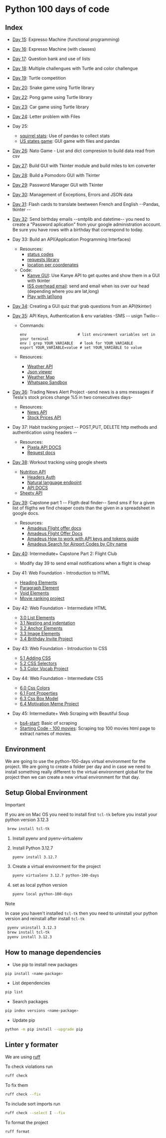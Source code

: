 # Python 100 days of code

## Index

- [Day 15](/day-15/main.py): Expresso Machine (functional programming)
- [Day 16](/day-16/main.py): Expresso Machine (with classes)
- [Day 17](/day-17/main.py): Question bank and use of lists
- [Day 18](/day-18/main.py): Multiple challengues with Turtle and color challengue
- [Day 19](/day-19/main.py): Turtle competition
- [Day 20](/day-20/main.py): Snake game using Turtle library
- [Day 22](/day-22/main.py): Pong game using Turtle library
- [Day 23](/day-23/main.py): Car game using Turtle library
- [Day 24](/day-24/main.py): Letter problem with Files
- Day 25:
  - [squirrel stats](/day-25/squirrel/main.py): Use of pandas to collect stats
  - [US states game](/day-25/us-states-game/main.py): GUI game with files and pandas
- [Day 26](/day-26/main.py): Nato Game - List and dict compresion to build data
  read from csv
- [Day 27](/day-26/main.py): Build GUI with Tkinter module and build miles to
  km converter
- [Day 28](/day-28/main.py): Build a Pomodoro GUI with Tkinter
- [Day 29](/day-29/main.py): Password Manager GUI with Tkinter
- [Day 30](/day-30/playground.py): Management of Exceptions, Errors and JSON data
- [Day 31](/day-31/main.py): Flash cards to translate beetween French and
  English --Pandas, tkinter --
- [Day 32](/day-32/main.py): Send birthday emails --smtplib and datetime--
  you need to create a "Password aplication" from your google administration
  account. Be sure you have rows with a birthday that correspond to today.
- Day 33: Build an API(Application Programming Interfaces)
  - Resources:
    - [status codes](https://www.webfx.com/web-development/glossary/http-status-codes/)
    - [requests library](https://docs.python-requests.org/en/latest/)
    - [location per coordenates](https://www.latlong.net/)
  - Code:
    - [Kanye GUI](/day-33/kanye-quotes-start/main.py): Use Kanye API to get
      quotes and show them in a GUI with tkinter
    - [ISS overhead email](/day-33/issoverhead/main.py): send and email when
      iss over our head (depending where you are lat,long)
    - [Play with lat|long](/day-33/main.py)
- [Day 34](/day-34/main.py): Creating a GUI quiz that grab questions from an API(tkinter)
- [Day 35](/day-35/main.py): API Keys, Authentication & env variables -SMS
  -- usign Twilio--

  - Commands:

    ```shell
    env                       # list environment variables set in your terminal
    env | grep YOUR_VARIABLE   # look for YOUR_VARIABLE
    export YOUR_VARIABLE=value # set YOUR_VARIABLE to value
    ```

  - Resources:
    - [Weather API](https://openweathermap.org/api)
    - [Json viewer](https://jsonviewer.stack.hu/)
    - [Weather Map](https://www.ventusky.com/)
    - [Whatsapp Sandbox](https://console.twilio.com/us1/develop/sms/try-it-out/whatsapp-learn)

- [Day 36](/day-36/main.py): Trading News Alert Project -send news is a sms
  messages if Tesla's stock prices change %5 in two consecutives days-
  - Resources:
    - [News API](https://newsapi.org/)
    - [Stock Prices API](https://www.alphavantage.co/)
- Day 37: Habit tracking project -- POST,PUT, DELETE http methods and authentication using headers --
  - Resources:
    - [Pixela API DOCS](https://docs.pixe.la/)
    - [Request docs](https://requests.readthedocs.io/en/latest/api/)
- [Day 38](/day-38/main.py): Workout tracking using google sheets
  - [Nutrition API](https://developer.nutritionix.com/)
    - [Headers Auth](https://docx.syndigo.com/developers/docs/understand-request-headers)
    - [Natural language endpoint](https://docx.syndigo.com/developers/docs/natural-language-for-exercise)
    - [API DOCS](https://trackapi.nutritionix.com/docs/#/default/post_v2_natural_exercise)
  - [Sheety API](https://dashboard.sheety.co/)
- [Day 39](/day-39/main.py): Capstone part 1 -- Fligth deal finder--
  Send sms if for a given list of fligths we find cheaper costs than the given
  in a spreadsheet in google docs.

  - Resources:
    - [Amadeus Flight offer docs](https://developers.amadeus.com/self-service/category/flights/api-doc/flight-offers-search/api-reference)
    - [Amadeus Flight Offer Docs](https://developers.amadeus.com/self-service/category/flights/api-doc/flight-offers-search/api-reference)
    - [Amadeus How to work with API keys and tokens guide](https://developers.amadeus.com/get-started/get-started-with-self-service-apis-335)
    - [Amadeus Search for Airport Codes by City name](https://developers.amadeus.com/self-service/category/destination-experiences/api-doc/city-search/api-reference)

- [Day 40](/day-40/main.py): Intermediate+ Capstone Part 2: Flight Club
  - Modify day 39 to send email notifications when a flight is cheap
- Day 41: Web Foundation - Introduction to HTML
  - [Heading Elements](/day-41/2.1%20Heading%20Element/index.html)
  - [Paragraph Element](/day-41/2.2%20Paragraph%20Element/index.html)
  - [Void Elements](/day-41/2.3%20Void%20Elements/index.html)
  - [Movie ranking project](/day-41/2.4%20Movie%20Ranking%20Project/index.html)
- Day 42: Web Foundation - Intermediate HTML
  - [3.0 List Elements](/day-42/3.0%20List%20Elements/index.html)
  - [3.1 Nesting and indentation](/day-42/3.1%20Nesting%20and%20Indentation/index.html)
  - [3.2 Anchor Elements](/day-42/3.2%20Anchor%20Elements/index.html)
  - [3.3 Image Elements](/day-42/3.3%20Image%20Elements/index.html)
  - [3.4 Brithday Invite Project](/day-42/3.4%20Birthday%20Invite%20Project/index.html)
- Day 43: Web Foundation - Introduction to CSS
  - [5.1 Adding CSS](/day-43/5.1.%20Adding%20CSS/index.html)
  - [5.2 CSS Selectors](/day-43/5.3%20CSS%20Selectors/index.html)
  - [5.3 Color Vocab Project](/day-43/5.4%20Color%20Vocab%20Project/index.html)
- Day 44: Web Foundation - Intermediate CSS
  - [6.0 Css Colors](/day-44/6.0%20CSS%20Colors/index.html)
  - [6.1 Font Properties](/day-44/6.1%20Font%20Properties/index.html)
  - [6.3 Css Box Model](/day-44/6.3%20CSS%20Box%20Model/index.html)
  - [6.4 Motivation Meme Project](/day-44/6.4%20Motivation%20Meme%20Project/index.html)
- Day 45: Intermediate+ Web Scraping with Beautiful Soup
  - [bs4-start](/day-45/bs4-start/main.py): Basic of scraping
  - [Starting Code - 100 movies](/day-45/Starting%20Code%20-%20100%20movies%20to%20watch%20start/main.py): Scraping top 100 movies html page to extract names of movies.

## Environment

We are going to use the python-100-days virtual environment for the project.
We are going to create a folder per day and in case we need to install
something really different to the virtual environment global for the project
then we can create a new virtual environment for that day.

## Setup Global Environment

> [!IMPORTANT]
> If you are on Mac OS you need to install first `tcl-tk`
> before you install your python version 3.12.3

```bash
 brew install tcl-tk
```

1. Install pyenv and pyenv-virtualenv
2. Install Python 3.12.7

   ```bash
   pyenv install 3.12.7
   ```

3. Create a virtual environment for the project

   ```bash
   pyenv virtualenv 3.12.7 python-100-days
   ```

4. set as local python version

   ```bash
   pyenv local python-100-days
   ```

> [!NOTE]
> In case you haven't installed `tcl-tk` then you need to uninstall
> your python version and reinstall after install `tcl-tk`

```bash
 pyenv uninstall 3.12.3
 brew install tcl-tk
 pyenv install 3.12.3
```

## How to manage dependencies

- Use pip to install new packages

```bash
pip install <name-package>
```

- List dependencies

```bash
pip list
```

- Search packages

```bash
pip index versions <name-package>
```

- Update pip

```bash
python -m pip install --upgrade pip
```

## Linter y formater

We are using [ruff](https://docs.astral.sh/ruff/)

To check violations run

```bash
ruff check
```

To fix them

```bash
ruff check --fix
```

To include sort imports run

```bash
ruff check --select I --fix
```

To format the project

```bash
ruff format
```
